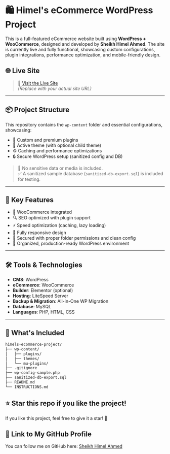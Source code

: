 # 🛍️ Himel's eCommerce WordPress Project

This is a full-featured eCommerce website built using **WordPress + WooCommerce**, designed and developed by **Sheikh Himel Ahmed**. The site is currently live and fully functional, showcasing custom configurations, plugin integrations, performance optimization, and mobile-friendly design.

## 🌐 Live Site

> 🔗 [Visit the Live Site](https://woocommerce.metgos.com/)  
> _(Replace with your actual site URL)_

---

## 📦 Project Structure

This repository contains the `wp-content` folder and essential configurations, showcasing:

- 🧩 Custom and premium plugins  
- 🎨 Active theme (with optional child theme)  
- ⚙️ Caching and performance optimizations  
- 🔒 Secure WordPress setup (sanitized config and DB)

> 🛑 No sensitive data or media is included.  
> ✅ A sanitized sample database (`sanitized-db-export.sql`) is included for testing.

---

## 🧠 Key Features

- 🛒 WooCommerce integrated  
- 🔍 SEO optimized with plugin support  
- ⚡️ Speed optimization (caching, lazy loading)  
- 📱 Fully responsive design  
- 🔐 Secured with proper folder permissions and clean config  
- 📂 Organized, production-ready WordPress environment

---

## 🛠️ Tools & Technologies

- **CMS**: WordPress  
- **eCommerce**: WooCommerce  
- **Builder**: Elementor (optional)  
- **Hosting**: LiteSpeed Server  
- **Backup & Migration**: All-in-One WP Migration  
- **Database**: MySQL  
- **Languages**: PHP, HTML, CSS  

---

## 📁 What's Included

```bash
himels-ecommerce-project/
├── wp-content/
│   ├── plugins/
│   ├── themes/
│   └── mu-plugins/
├── .gitignore
├── wp-config-sample.php
├── sanitized-db-export.sql
├── README.md
└── INSTRUCTIONS.md
```

## ⭐ Star this repo if you like the project!
If you like this project, feel free to give it a star! 🌟

## 🔗 Link to My GitHub Profile
You can follow me on GitHub here: [Sheikh Himel Ahmed](https://github.com/sheikh-himel-ahmed)
